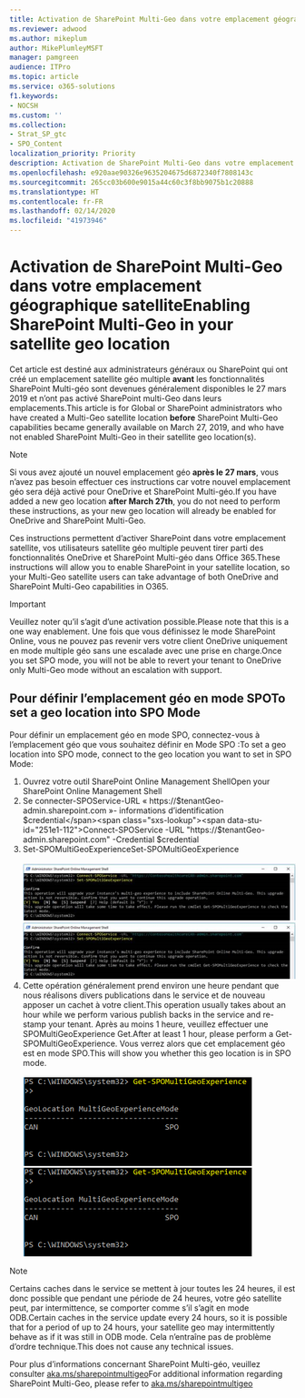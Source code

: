 ```yaml
---
title: Activation de SharePoint Multi-Geo dans votre emplacement géographique satellite
ms.reviewer: adwood
ms.author: mikeplum
author: MikePlumleyMSFT
manager: pamgreen
audience: ITPro
ms.topic: article
ms.service: o365-solutions
f1.keywords:
- NOCSH
ms.custom: ''
ms.collection:
- Strat_SP_gtc
- SPO_Content
localization_priority: Priority
description: Activation de SharePoint Multi-Geo dans votre emplacement satellite géographique.
ms.openlocfilehash: e920aae90326e9635204675d6872340f7808143c
ms.sourcegitcommit: 265cc03b600e9015a44c60c3f8bb9075b1c20888
ms.translationtype: HT
ms.contentlocale: fr-FR
ms.lasthandoff: 02/14/2020
ms.locfileid: "41973946"
---
```

# <a name="enabling-sharepoint-multi-geo-in-your-satellite-geo-location"></a><span data-ttu-id="251e1-103">Activation de SharePoint Multi-Geo dans votre emplacement géographique satellite</span><span class="sxs-lookup"><span data-stu-id="251e1-103">Enabling SharePoint Multi-Geo in your satellite geo location</span></span>

<span data-ttu-id="251e1-104">Cet article est destiné aux administrateurs généraux ou SharePoint qui ont créé un emplacement satellite géo multiple **avant** les fonctionnalités SharePoint Multi-géo sont devenues généralement disponibles le 27 mars 2019 et n’ont pas activé SharePoint multi-Geo dans leurs emplacements.</span><span class="sxs-lookup"><span data-stu-id="251e1-104">This article is for Global or SharePoint administrators who have created a Multi-Geo satellite location **before** SharePoint Multi-Geo capabilities became generally available on March 27, 2019, and who have not enabled SharePoint Multi-Geo in their satellite geo location(s).</span></span> 

>[!Note]
><span data-ttu-id="251e1-105">Si vous avez ajouté un nouvel emplacement géo **après le 27 mars**, vous n’avez pas besoin effectuer ces instructions car votre nouvel emplacement géo sera déjà activé pour OneDrive et SharePoint Multi-géo.</span><span class="sxs-lookup"><span data-stu-id="251e1-105">If you have added a new geo location **after March 27th**, you do not need to perform these instructions, as your new geo location will already be enabled for OneDrive and SharePoint Multi-Geo.</span></span>

<span data-ttu-id="251e1-106">Ces instructions permettent d’activer SharePoint dans votre emplacement satellite, vos utilisateurs satellite géo multiple peuvent tirer parti des fonctionnalités OneDrive et SharePoint Multi-géo dans Office 365.</span><span class="sxs-lookup"><span data-stu-id="251e1-106">These instructions will allow you to enable SharePoint in your satellite location, so your Multi-Geo satellite users can take advantage of both OneDrive and SharePoint Multi-Geo capabilities in O365.</span></span> 

>[!IMPORTANT]
><span data-ttu-id="251e1-107">Veuillez noter qu’il s’agit d’une activation possible.</span><span class="sxs-lookup"><span data-stu-id="251e1-107">Please note that this is a one way enablement.</span></span> <span data-ttu-id="251e1-108">Une fois que vous définissez le mode SharePoint Online, vous ne pouvez pas revenir vers votre client OneDrive uniquement en mode multiple géo sans une escalade avec une prise en charge.</span><span class="sxs-lookup"><span data-stu-id="251e1-108">Once you set SPO mode, you will not be able to revert your tenant to OneDrive only Multi-Geo mode without an escalation with support.</span></span> 

## <a name="to-set-a-geo-location-into-spo-mode"></a><span data-ttu-id="251e1-109">Pour définir l’emplacement géo en mode SPO</span><span class="sxs-lookup"><span data-stu-id="251e1-109">To set a geo location into SPO Mode</span></span>

<span data-ttu-id="251e1-110">Pour définir un emplacement géo en mode SPO, connectez-vous à l’emplacement géo que vous souhaitez définir en Mode SPO :</span><span class="sxs-lookup"><span data-stu-id="251e1-110">To set a geo location into SPO mode, connect to the geo location you want to set in SPO Mode:</span></span>

1.  <span data-ttu-id="251e1-111">Ouvrez votre outil SharePoint Online Management Shell</span><span class="sxs-lookup"><span data-stu-id="251e1-111">Open your SharePoint Online Management Shell</span></span> 
2.  <span data-ttu-id="251e1-112">Se connecter-SPOService-URL « https://$tenantGeo-admin.sharepoint.com »- informations d’identification $credential</span><span class="sxs-lookup"><span data-stu-id="251e1-112">Connect-SPOService -URL "https://$tenantGeo-admin.sharepoint.com" -Credential $credential</span></span>
3.  <span data-ttu-id="251e1-113">Set-SPOMultiGeoExperience</span><span class="sxs-lookup"><span data-stu-id="251e1-113">Set-SPOMultiGeoExperience</span></span></br></br>
<span data-ttu-id="251e1-114">![Set-SPOMultiGeoExperience](media/Set-SPO-MultiGeo.jpg)</span><span class="sxs-lookup"><span data-stu-id="251e1-114">![Set-SPOMultiGeoExperience](media/Set-SPO-MultiGeo.jpg)</span></span>
4.  <span data-ttu-id="251e1-115">Cette opération généralement prend environ une heure pendant que nous réalisons divers publications dans le service et de nouveau apposer un cachet à votre client.</span><span class="sxs-lookup"><span data-stu-id="251e1-115">This operation usually takes about an hour while we perform various publish backs in the service and re-stamp your tenant.</span></span> <span data-ttu-id="251e1-116">Après au moins 1 heure, veuillez effectuer une SPOMultiGeoExperience Get.</span><span class="sxs-lookup"><span data-stu-id="251e1-116">After at least 1 hour, please perform a Get-SPOMultiGeoExperience.</span></span>  <span data-ttu-id="251e1-117">Vous verrez alors que cet emplacement géo est en mode SPO.</span><span class="sxs-lookup"><span data-stu-id="251e1-117">This will show you whether this geo location is in SPO mode.</span></span></br></br>
<span data-ttu-id="251e1-118">![Set-SPOMultiGeoExperience](media/Get-SPO-MultiGeo.jpg)</span><span class="sxs-lookup"><span data-stu-id="251e1-118">![Set-SPOMultiGeoExperience](media/Get-SPO-MultiGeo.jpg)</span></span>

 
 
 
>[!Note]
><span data-ttu-id="251e1-119">Certains caches dans le service se mettent à jour toutes les 24 heures, il est donc possible que pendant une période de 24 heures, votre géo satellite peut, par intermittence, se comporter comme s’il s’agit en mode ODB.</span><span class="sxs-lookup"><span data-stu-id="251e1-119">Certain caches in the service update every 24 hours, so it is possible that for a period of up to 24 hours, your satellite geo may intermittently behave as if it was still in ODB mode.</span></span> <span data-ttu-id="251e1-120">Cela n’entraîne pas de problème d’ordre technique.</span><span class="sxs-lookup"><span data-stu-id="251e1-120">This does not cause any technical issues.</span></span> 
 
<span data-ttu-id="251e1-121">Pour plus d’informations concernant SharePoint Multi-géo, veuillez consulter [aka.ms/sharepointmultigeo](https://docs.microsoft.com/office365/enterprise/multi-geo-capabilities-in-onedrive-and-sharepoint-online-in-office-365)</span><span class="sxs-lookup"><span data-stu-id="251e1-121">For additional information regarding SharePoint Multi-Geo, please refer to [aka.ms/sharepointmultigeo](https://docs.microsoft.com/office365/enterprise/multi-geo-capabilities-in-onedrive-and-sharepoint-online-in-office-365)</span></span>


